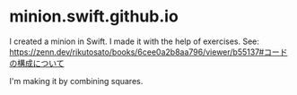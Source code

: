 # minion.swift.github.io
I created a minion in Swift.
I made it with the help of exercises.
See: https://zenn.dev/rikutosato/books/6cee0a2b8aa796/viewer/b55137#コードの構成について

I'm making it by combining squares.
